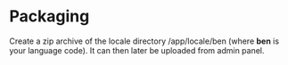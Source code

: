 # Packaging

Create a zip archive of the locale directory /app/locale/ben (where **ben** is your language code). It can then later be uploaded from admin panel.